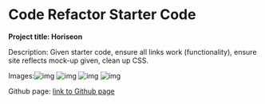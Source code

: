 # Code Refactor Starter Code

**Project title: Horiseon**

Description: Given starter code, ensure all links work (functionality), ensure site reflects mock-up given, clean up CSS.

Images:![img](./assets/images/screenshot4) ![img](./assets/images/screenshot3) ![img](./assets/images/screenshot2) ![img](./assets/images/screenshot1)

Github page: [link to Github page](https://klynn726.github.io/horiseon/)

